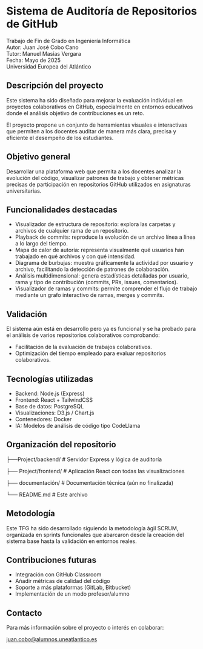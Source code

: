 # Sistema de Auditoría de Repositorios de GitHub

Trabajo de Fin de Grado en Ingeniería Informática  
Autor: Juan José Cobo Cano  
Tutor: Manuel Masías Vergara  
Fecha: Mayo de 2025  
Universidad Europea del Atlántico

## Descripción del proyecto

Este sistema ha sido diseñado para mejorar la evaluación individual en proyectos colaborativos en GitHub, especialmente en entornos educativos donde el análisis objetivo de contribuciones es un reto.

El proyecto propone un conjunto de herramientas visuales e interactivas que permiten a los docentes auditar de manera más clara, precisa y eficiente el desempeño de los estudiantes.

## Objetivo general

Desarrollar una plataforma web que permita a los docentes analizar la evolución del código, visualizar patrones de trabajo y obtener métricas precisas de participación en repositorios GitHub utilizados en asignaturas universitarias.

## Funcionalidades destacadas

- Visualizador de estructura de repositorio: explora las carpetas y archivos de cualquier rama de un repositorio.
- Playback de commits: reproduce la evolución de un archivo línea a línea a lo largo del tiempo.
- Mapa de calor de autoría: representa visualmente qué usuarios han trabajado en qué archivos y con qué intensidad.
- Diagrama de burbujas: muestra gráficamente la actividad por usuario y archivo, facilitando la detección de patrones de colaboración.
- Análisis multidimensional: genera estadísticas detalladas por usuario, rama y tipo de contribución (commits, PRs, issues, comentarios).
- Visualizador de ramas y commits: permite comprender el flujo de trabajo mediante un grafo interactivo de ramas, merges y commits.

## Validación

El sistema aún está en desarrollo pero ya es funcional y se ha probado para el análisis de varios repositorios colaborativos comprobando:

- Facilitación de la evaluación de trabajos colaborativos.
- Optimización del tiempo empleado para evaluar repositorios colaborativos.

## Tecnologías utilizadas

- Backend: Node.js (Express)
- Frontend: React + TailwindCSS
- Base de datos: PostgreSQL
- Visualizaciones: D3.js / Chart.js
- Contenedores: Docker
- IA: Modelos de análisis de código tipo CodeLlama

## Organización del repositorio

├──Project/backend/ # Servidor Express y lógica de auditoría

├── Project/frontend/ # Aplicación React con todas las visualizaciones

├── documentación/ # Documentación técnica (aún no finalizada)

└── README.md # Este archivo


## Metodología

Este TFG ha sido desarrollado siguiendo la metodología ágil SCRUM, organizada en sprints funcionales que abarcaron desde la creación del sistema base hasta la validación en entornos reales.

## Contribuciones futuras

- Integración con GitHub Classroom
- Añadir métricas de calidad del código
- Soporte a más plataformas (GitLab, Bitbucket)
- Implementación de un modo profesor/alumno

## Contacto

Para más información sobre el proyecto o interés en colaborar:

juan.cobo@alumnos.uneatlantico.es


